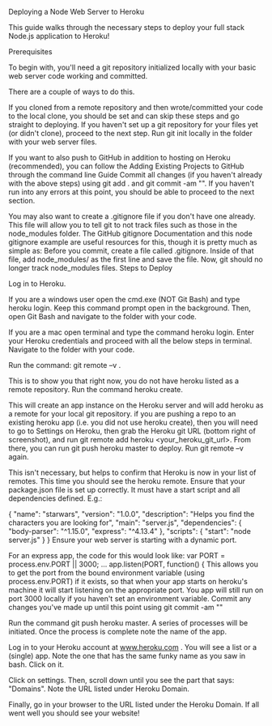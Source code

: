 <!-- TITLE: Deploying To Heroku -->
Deploying a Node Web Server to Heroku

This guide walks through the necessary steps to deploy your full stack Node.js application to Heroku!

Prerequisites

To begin with, you'll need a git repository initialized locally with your basic web server code working and committed.

There are a couple of ways to do this.

If you cloned from a remote repository and then wrote/committed your code to the local clone, you should be set and can skip these steps and go straight to deploying.
If you haven't set up a git repository for your files yet (or didn't clone), proceed to the next step.
Run git init locally in the folder with your web server files.

If you want to also push to GitHub in addition to hosting on Heroku (recommended), you can follow the Adding Existing Projects to GitHub through the command line Guide
Commit all changes (if you haven't already with the above steps) using git add . and git commit -am "<message>". If you haven't run into any errors at this point, you should be able to proceed to the next section.

You may also want to create a .gitignore file if you don't have one already. This file will allow you to tell git to not track files such as those in the node_modules folder.
The GitHub gitignore Documentation and this node gitignore example are useful resources for this, though it is pretty much as simple as:
Before you commit, create a file called .gitignore. Inside of that file, add node_modules/ as the first line and save the file. Now, git should no longer track node_modules files.
Steps to Deploy

Log in to Heroku.

If you are a windows user open the cmd.exe (NOT Git Bash) and type heroku login. Keep this command prompt open in the background. Then, open Git Bash and navigate to the folder with your code.

If you are a mac open terminal and type the command heroku login. Enter your Heroku credentials and proceed with all the below steps in terminal. Navigate to the folder with your code.

Run the command: git remote –v .

This is to show you that right now, you do not have heroku listed as a remote repository.
Run the command heroku create.

This will create an app instance on the Heroku server and will add heroku as a remote for your local git repository.
if you are pushing a repo to an existing heroku app (i.e. you did not use heroku create), then you will need to go to Settings on Heroku, then grab the Heroku git URL (bottom right of screenshot), and run git remote add heroku <your_heroku_git_url>. From there, you can run git push heroku master to deploy.
Run git remote –v again.

This isn't necessary, but helps to confirm that Heroku is now in your list of remotes. This time you should see the heroku remote.
Ensure that your package.json file is set up correctly. It must have a start script and all dependencies defined. E.g.:

{
  "name": "starwars",
  "version": "1.0.0",
  "description": "Helps you find the characters you are looking for",
  "main": "server.js",
  "dependencies": {
    "body-parser": "^1.15.0",
    "express": "^4.13.4"
  },
  "scripts": {
    "start": "node server.js"
  }
}
Ensure your web server is starting with a dynamic port.

For an express app, the code for this would look like:
var PORT = process.env.PORT || 3000;
...
app.listen(PORT, function() {
This allows you to get the port from the bound environment variable (using process.env.PORT) if it exists, so that when your app starts on heroku's machine it will start listening on the appropriate port.
You app will still run on port 3000 locally if you haven't set an environment variable.
Commit any changes you've made up until this point using git commit -am "<message>"

Run the command git push heroku master. A series of processes will be initiated. Once the process is complete note the name of the app.

Log in to your Heroku account at www.heroku.com . You will see a list or a (single) app. Note the one that has the same funky name as you saw in bash. Click on it.

Click on settings. Then, scroll down until you see the part that says: "Domains". Note the URL listed under Heroku Domain.

Finally, go in your browser to the URL listed under the Heroku Domain. If all went well you should see your website!